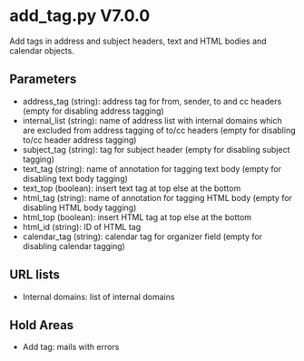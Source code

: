 add_tag.py V7.0.0
=================

Add tags in address and subject headers, text and HTML bodies and calendar objects.

## Parameters
* address_tag (string): address tag for from, sender, to and cc headers (empty for disabling address tagging)
* internal_list (string): name of address list with internal domains which are excluded from address tagging of to/cc headers (empty for disabling to/cc header address tagging)
* subject_tag (string): tag for subject header (empty for disabling subject tagging)
* text_tag (string): name of annotation for tagging text body (empty for disabling text body tagging)
* text_top (boolean): insert text tag at top else at the bottom
* html_tag (string): name of annotation for tagging HTML body (empty for disabling HTML body tagging)
* html_top (boolean): insert HTML tag at top else at the bottom
* html_id (string): ID of HTML tag
* calendar_tag (string): calendar tag for organizer field (empty for disabling calendar tagging)

## URL lists
* Internal domains: list of internal domains

## Hold Areas
* Add tag: mails with errors
